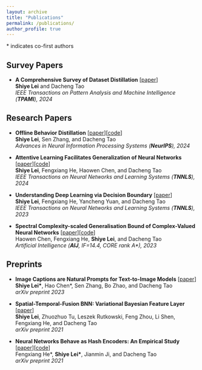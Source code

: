 ```yaml
---
layout: archive
title: "Publications"
permalink: /publications/
author_profile: true
---
```


\* indicates co-first authors
  
## Survey Papers

- **A Comprehensive Survey of Dataset Distillation** [[paper](https://doi.org/10.1109/TPAMI.2023.3322540)] \
  **Shiye Lei** and Dacheng Tao \
  *IEEE Transactions on Pattern Analysis and Machine Intelligence (**TPAMI**), 2024* 
  

## Research Papers

- **Offline Behavior Distillation**  [[paper](https://arxiv.org/pdf/2410.22728)][[code](https://github.com/LeavesLei/OBD)]\
  **Shiye Lei**, Sen Zhang, and Dacheng Tao \
  *Advances in Neural Information Processing Systems (**NeurIPS**), 2024*

- **Attentive Learning Facilitates Generalization of Neural Networks** [[paper](https://doi.org/10.1109/TNNLS.2024.3356310)][[code](https://github.com/LeavesLei/attentive_learning)] \
  **Shiye Lei**, Fengxiang He, Haowen Chen, and Dacheng Tao \
  *IEEE Transactions on Neural Networks and Learning Systems (**TNNLS**), 2024* 
  
  
- **Understanding Deep Learning via Decision Boundary** [[paper](https://doi.org/10.1109/TNNLS.2023.3326654)] \
  **Shiye Lei**, Fengxiang He, Yancheng Yuan, and Dacheng Tao \
  *IEEE Transactions on Neural Networks and Learning Systems (**TNNLS**), 2023*


- **Spectral Complexity-scaled Generalisation Bound of Complex-Valued Neural Networks** [[paper](https://doi.org/10.1016/j.artint.2023.103951)][[code](https://github.com/LeavesLei/cvnn_generalization)] \
  Haowen Chen, Fengxiang He, **Shiye Lei**, and Dacheng Tao \
  *Artificial Intelligence (**AIJ**, IF=14.4, CORE rank A\*), 2023*



## Preprints

- **Image Captions are Natural Prompts for Text-to-Image Models** [[paper](https://arxiv.org/pdf/2307.08526.pdf)] \
  **Shiye Lei\***, Hao Chen\*, Sen Zhang, Bo Zhao, and Dacheng Tao \
  *arXiv preprint 2023*

- **Spatial-Temporal-Fusion BNN: Variational Bayesian Feature Layer** [[paper](https://arxiv.org/pdf/2112.06281.pdf)] \
  **Shiye Lei**, Zhuozhuo Tu, Leszek Rutkowski, Feng Zhou, Li Shen, Fengxiang He, and Dacheng Tao \
  *arXiv preprint 2021* 

- **Neural Networks Behave as Hash Encoders: An Empirical Study** [[paper](https://arxiv.org/pdf/2101.05490.pdf)][[code](https://github.com/LeavesLei/activation-code)]\
  Fengxiang He\*, **Shiye Lei\***, Jianmin Ji, and Dacheng Tao \
  *arXiv preprint 2021* 
